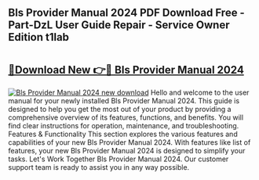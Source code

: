 ## Bls Provider Manual 2024 PDF Download Free - Part-DzL User Guide Repair - Service Owner Edition t1lab

# <h2><a href="http://bc27556.oget.top/?id=Bls+Provider+Manual+2024">🔗Download New 👉🔴 Bls Provider Manual 2024</a></h2>

[![Bls Provider Manual 2024 new download](https://i.imgur.com/5g1atiW.png)](http://bc27556.oget.top/?id=Bls+Provider+Manual+2024)
Hello and welcome to the user manual for your newly installed Bls Provider Manual 2024. This guide is designed to help you get the most out of your product by providing a comprehensive overview of its features, functions, and benefits. You will find clear instructions for operation, maintenance, and troubleshooting. Features & Functionality This section explores the various features and capabilities of your new Bls Provider Manual 2024. With features like list of features, your new Bls Provider Manual 2024 is designed to simplify your tasks. Let's Work Together Bls Provider Manual 2024. Our customer support team is ready to assist you in any way possible.
